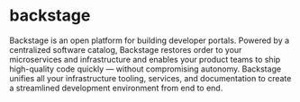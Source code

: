 # backstage
Backstage is an open platform for building developer portals. Powered by a centralized software catalog, Backstage restores order to your microservices and infrastructure and enables your product teams to ship high-quality code quickly — without compromising autonomy.  Backstage unifies all your infrastructure tooling, services, and documentation to create a streamlined development environment from end to end.
